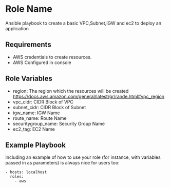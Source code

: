 Role Name
=========

Ansible playbook to create a basic VPC,Subnet,IGW and ec2 to deploy an application


Requirements
------------

* AWS credentials to create resources.
* AWS Configured in console

Role Variables
--------------

* region: The region which the resources will be created https://docs.aws.amazon.com/general/latest/gr/rande.html#vpc_region
* vpc_cidr: CIDR Block of VPC
* subnet_cidr: CIDR Block of Subnet
* igw_name: IGW Name
* route_name: Route Name
* securitygroup_name: Security Group Name
* ec2_tag: EC2 Name


Example Playbook
----------------

Including an example of how to use your role (for instance, with variables passed in as parameters) is always nice for users too:

    - hosts: localhost
      roles:
        - aws
